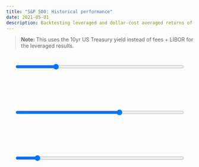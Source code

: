 ```yaml
---
title: "S&P 500: Historical performance"
date: 2021-05-01
description: Backtesting leveraged and dollar-cost averaged returns of the S&P 500
---
```


<script type="text/javascript" src="/assets/apexcharts.min.js"></script>
<script type="text/javascript" src="/assets/sp.js"></script>
<blockquote><strong>Note: </strong>This uses the 10yr US Treasury yield instead of fees + LIBOR for the leveraged results.</blockquote>
<div id="lev"></div>
<input style="display: block; margin: 3em auto 8em; width: 90%;" type="range" value="300" min="30" max="1200" step="1" oninput="perfchart.updateSeries(performance(this.value))">
<div id="cagr"></div>
<input style="display: block; margin: 3em auto 8em; width: 90%;" type="range" value="50" min="1" max="80" step="1" oninput="cagrchart.updateOptions({series: cagr(this.value), title: {text: 'CAGR after ' + this.value + ' years invested'}})">
<div id="dca" ></div>
<input style="display: block; margin: 3em auto 8em; width: 90%;" type="range" value="12" min="1" max="96" step="1" oninput="dcachart.updateSeries(dca(this.value))">

<script type="text/javascript">
const divgrowth = sp.map(item => (1 + item.Dividend / item["SP500"]) ** (1 / 12)).reduce((a, b) => a.concat(a[a.length - 1] * b), [1]);
const changes = sp.map((item, i) => item["SP500"] * divgrowth[i]).map((index, i, arr) => index / (arr[i - 1] || index) - 1);
const levgrowth = [1, 2, 3, 4].map(lev => changes.map((change, i) => 1 + lev * change - (lev - 1) * sp[i]["Long Interest Rate"] / 1200).reduce((a, b) => a.concat(a[a.length - 1] * b), [1]));

const performance = months => {
  const results = (months, data) => data.slice(-months).map((index, i, arr) => ({x: sp[sp.length - months + i].Date, y: index / arr[0]}));
  return levgrowth.map((data, i) => ({name: i + 1 + 'x monthly leveraged', data: results(months, data)}));
}

const cagr = years => {
  const results = (years, data) => sp.map((item, i) => i).slice(-12 * (50)).map(i => ({x: sp[i].Date, y: (data[i] / data[i - years * 12]) ** (1 / years)}));
  return levgrowth.map((data, i) => ({name: i + 1 + 'x monthly leveraged', data: results(years, data)}));
}

const dca = months => {
  const results = (years, data, months) => sp.map((item, i) => i).slice(-12 * (50)).map(i => {
    const sell = data.slice(i - months, i).reduce((a, b) => a + b) / months;
    const buy = data.slice(i - years * 12, i).reduce((a, b) => a + b) / (years * 12);
    return {x: sp[i].Date, y: sell / buy};
  });
  return [1, months].map(months => ({name: months + ' months average', data: results(50, levgrowth[0], months)}));
}

const draw = (series, title, id) => new ApexCharts(document.querySelector(id), {
  series: series,
  chart: {
    height: 600,
    type: 'line',
    zoom: { enabled: false },
    animations: { enabled: false }
  },
  title: { text: title },
  stroke: { width: 3 },
  xaxis: { tickAmount: 15 },
  yaxis: { decimalsInFloat: 3 }
});

perfchart = draw(performance(25 * 12), 'S&P 500 historical performance', '#lev');
cagrchart = draw(cagr(50), 'CAGR after 50 years invested', '#cagr');
dcachart = draw(dca(12), 'Dollar Cost Averaging after 50 years continuous investment', '#dca');

perfchart.render();
cagrchart.render();
dcachart.render();
</script>